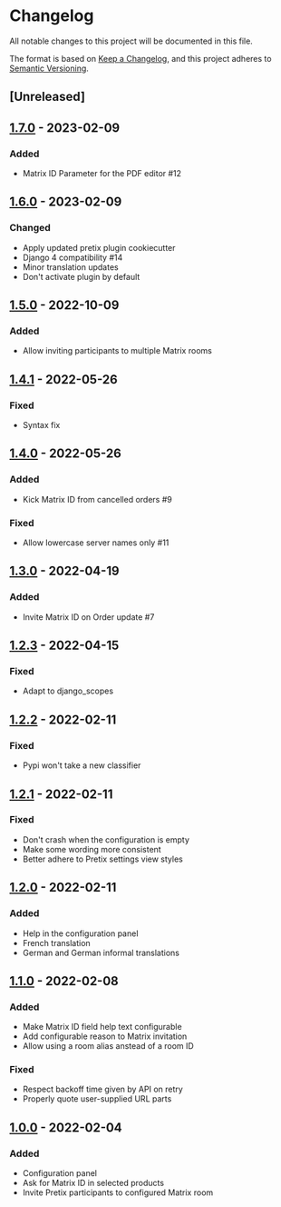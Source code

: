 # Changelog
All notable changes to this project will be documented in this file.

The format is based on [Keep a Changelog](https://keepachangelog.com/en/1.1.0/),
and this project adheres to [Semantic Versioning](https://semver.org/spec/v2.0.0.html).

## [Unreleased]

## [1.7.0] - 2023-02-09
### Added
- Matrix ID Parameter for the PDF editor #12

## [1.6.0] - 2023-02-09
### Changed
- Apply updated pretix plugin cookiecutter
- Django 4 compatibility #14
- Minor translation updates
- Don't activate plugin by default

## [1.5.0] - 2022-10-09
### Added
- Allow inviting participants to multiple Matrix rooms

## [1.4.1] - 2022-05-26
### Fixed
- Syntax fix

## [1.4.0] - 2022-05-26
### Added
- Kick Matrix ID from cancelled orders #9

### Fixed
- Allow lowercase server names only #11

## [1.3.0] - 2022-04-19
### Added
- Invite Matrix ID on Order update #7

## [1.2.3] - 2022-04-15
### Fixed
- Adapt to django_scopes

## [1.2.2] - 2022-02-11
### Fixed
- Pypi won't take a new classifier

## [1.2.1] - 2022-02-11
### Fixed
- Don't crash when the configuration is empty
- Make some wording more consistent
- Better adhere to Pretix settings view styles

## [1.2.0] - 2022-02-11
### Added
- Help in the configuration panel
- French translation
- German and German informal translations

## [1.1.0] - 2022-02-08
### Added
- Make Matrix ID field help text configurable
- Add configurable reason to Matrix invitation
- Allow using a room alias anstead of a room ID

### Fixed
- Respect backoff time given by API on retry
- Properly quote user-supplied URL parts

## [1.0.0] - 2022-02-04
### Added
- Configuration panel
- Ask for Matrix ID in selected products
- Invite Pretix participants to configured Matrix room

<!-- markdownlint-disable-file MD022-->
<!-- markdownlint-disable-file MD024-->
<!-- markdownlint-disable-file MD032-->

[1.7.0]: https://gitlab.fachschaften.org/kif/pretix-matrix-inviter/-/compare/v1.6.0...v1.7.0
[1.6.0]: https://gitlab.fachschaften.org/kif/pretix-matrix-inviter/-/compare/v1.5.0...v1.6.0
[1.5.0]: https://gitlab.fachschaften.org/kif/pretix-matrix-inviter/-/compare/v1.4.1...v1.5.0
[1.4.1]: https://gitlab.fachschaften.org/kif/pretix-matrix-inviter/-/compare/v1.4.0...v1.4.1
[1.4.0]: https://gitlab.fachschaften.org/kif/pretix-matrix-inviter/-/compare/v1.3.0...v1.4.0
[1.3.0]: https://gitlab.fachschaften.org/kif/pretix-matrix-inviter/-/compare/v1.2.3...v1.3.0
[1.2.3]: https://gitlab.fachschaften.org/kif/pretix-matrix-inviter/-/compare/v1.2.2...v1.2.3
[1.2.2]: https://gitlab.fachschaften.org/kif/pretix-matrix-inviter/-/compare/v1.2.1...v1.2.2
[1.2.1]: https://gitlab.fachschaften.org/kif/pretix-matrix-inviter/-/compare/v1.2.0...v1.2.1
[1.2.0]: https://gitlab.fachschaften.org/kif/pretix-matrix-inviter/-/compare/v1.1.0...v1.2.0
[1.1.0]: https://gitlab.fachschaften.org/kif/pretix-matrix-inviter/-/compare/v1.0.0...v1.1.0
[1.0.0]: https://gitlab.fachschaften.org/kif/pretix-matrix-inviter/-/tags/v1.0.0
